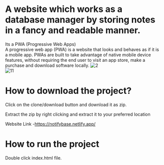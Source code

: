 # A website which works as a database manager by storing notes in a fancy and readable manner.<br>
Its a PWA (Progressive Web Apps)<br>
A progressive web app (PWA) is a website that looks and behaves as if it is a mobile app. PWAs are built to take advantage of native mobile device features, without requiring the end user to visit an app store, make a purchase and download software locally.
![2](https://user-images.githubusercontent.com/85629794/171092635-656ef75d-5628-408c-a11d-99427deabb97.jpeg)<br>
![11](https://user-images.githubusercontent.com/85629794/171092735-f8e83cea-b6f0-4f30-b340-cab555cef385.jpeg)<br>

# How to download the project?<br>
Click on the clone/download button and download it as zip.<br>

Extract the zip by right clicking and extract it to your preferred location<br>

 Website Link -https://notifybase.netlify.app/
# How to run the project<br>
Double click index.html file.<br>
